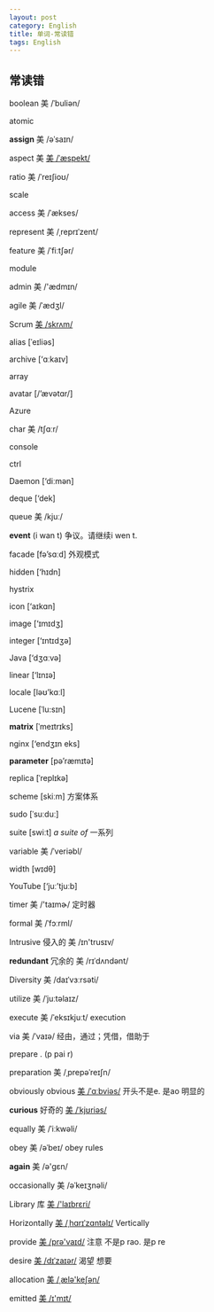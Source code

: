 ```yaml
---
layout: post
category: English
title: 单词-常读错
tags: English
---
```


## 常读错

boolean 美 /ˈbuliən/

atomic

**assign** 美 /əˈsaɪn/

aspect 美 [美 /ˈæspekt/](cmd://Speak/_us_/aspect)

ratio 美 /ˈreɪʃioʊ/

scale

access 美 /ˈækses/

represent 美 /ˌreprɪˈzent/

feature 美 /ˈfiːtʃər/

module





admin 美 /'ædmɪn/

agile 美 /ˈædʒl/

Scrum [美 /skrʌm/](cmd://Speak/_us_/scrum)

alias [ˈeɪliəs]

archive [‘ɑːkaɪv]

array

avatar [/’ævətɑr/]

Azure

char 美 /tʃɑːr/

console

ctrl

Daemon [‘diːmən]

deque [‘dek]

queue 美 /kjuː/

**event** (i wan t) 争议。请继续i wen t.

facade [fə’sɑːd] 外观模式

hidden [‘hɪdn]

hystrix

icon [‘aɪkɑn]

image [‘ɪmɪdʒ]

integer [‘ɪntɪdʒə]

Java [‘dʒɑːvə]

linear [‘lɪnɪə]

locale [ləʊ’kɑːl]

Lucene [ˈlu:sɪn]

**matrix** [ˈmeɪtrɪks]

nginx [‘endʒɪn eks]

**parameter** [pə’ræmɪtə]

replica [ˈreplɪkə]

scheme [skiːm] 方案体系

sudo [ˈsuːduː]

suite [swiːt] *a suite of* 一系列

variable 美 /ˈveriəbl/

width [wɪdθ]

YouTube [‘juː’tjuːb]

timer 美 /'taɪmɚ/ 定时器

formal 美 /ˈfɔːrml/

Intrusive 侵入的  美 /ɪn'trusɪv/

**redundant** 冗余的 美 /rɪˈdʌndənt/

Diversity 美 /daɪˈvɜːrsəti/

utilize 美 /ˈjuːtəlaɪz/

execute  美 /ˈeksɪkjuːt/ execution

via 美 /ˈvaɪə/ 经由，通过；凭借，借助于

prepare . (p pai r)

preparation 美 /ˌprepəˈreɪʃn/

obviously obvious [美 /ˈɑːbviəs/](cmd://Speak/_us_/obvious)  开头不是e. 是ao 明显的

**curious** 好奇的 [美 /ˈkjʊriəs/](cmd://Speak/_us_/curious)

equally  美 /ˈiːkwəli/

obey 美 /əˈbeɪ/ obey rules

**again** 美 /ə'ɡɛn/

occasionally 美 /əˈkeɪʒnəli/

Library 库 [美 /'laɪbrɛri/](cmd://Speak/_us_/library)

Horizontally [美 /ˌhɑrɪˈzɑntəlɪ/](cmd://Speak/_us_/horizontally) Vertically



provide [美 /prə'vaɪd/](cmd://Speak/_us_/provide)  注意 不是p rao. 是p re

desire [美 /dɪˈzaɪər/](cmd://Speak/_us_/desire) 渴望 想要

allocation [美 /ˌælə'keʃən/](cmd://Speak/_us_/allocation)

emitted [美 /ɪ'mɪt/](cmd://Speak/_us_/emitted)